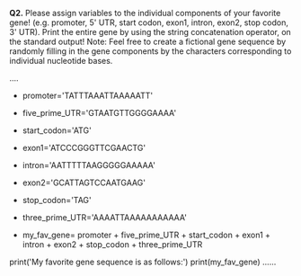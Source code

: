 **Q2.** Please assign variables to the individual components of your favorite gene! (e.g.
promoter, 5' UTR, start codon, exon1, intron, exon2, stop codon, 3' UTR). Print the entire gene
by using the string concatenation operator, on the standard output! Note: Feel free to create a
fictional gene sequence by randomly filling in the gene components by the characters
corresponding to individual nucleotide bases.

....
- promoter='TATTTAAATTAAAAATT'
- five_prime_UTR='GTAATGTTGGGGAAAA'
- start_codon='ATG'
- exon1='ATCCCGGGTTCGAACTG'
- intron='AATTTTTAAGGGGGAAAAA'
- exon2='GCATTAGTCCAATGAAG'
- stop_codon='TAG'
- three_prime_UTR='AAAATTAAAAAAAAAAA'

- my_fav_gene= promoter + five_prime_UTR + start_codon + exon1 + \
             intron + exon2 + stop_codon + three_prime_UTR
             
print('My favorite gene sequence is as follows:')
print(my_fav_gene)
......